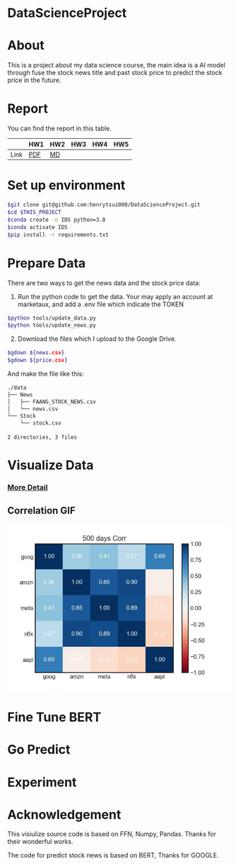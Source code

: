 # DataScienceProject
# About

This is a project about my data science course, the main idea is a AI model through fuse the stock news title and past stock price to predict the stock price in the future.

# Report

You can find the report in this table.

|      | HW1 | HW2| HW3 | HW4 | HW5 |
| ---- | -------------------------------- | -------------------- | --- | - | - |
| Link | [PDF](./HWreport/HW1_109511068.pdf) | [MD](./HWreport/hw2.md) |     |

# Set up environment
```bash
$git clone git@github.com:henrytsui000/DataScienceProject.git
$cd $THIS_PROJECT
$conda create -n IDS python=3.8
$conda activate IDS
$pip install -r requirements.txt
```

# Prepare Data
There are two ways to get the news data and the stock price data:

1. Run the python code to get the data. Your may apply an account at marketaux, and add a .env file which indicate the TOKEN
```bash
$python tools/update_data.py
$python tools/update_news.py
```

2. Download the files which I upload to the Google Drive.
```bash
$gdown ${news.csv}
$gdown ${price.csv}
```

And make the file like this:
```
./data
├── News
│   ├── FAANG_STOCK_NEWS.csv
│   └── news.csv
└── Stock
    └── stock.csv

2 directories, 3 files
```

# Visualize Data
### [More Detail](visulize/README.md)
## Correlation GIF
![](./src/correlation/corr2.jpg)

# Fine Tune BERT

# Go Predict

# Experiment

# Acknowledgement

This visiulize source code is based on FFN, Numpy, Pandas. Thanks for their wonderful works.

The code for predict stock news is based on BERT, Thanks for GOOGLE.
